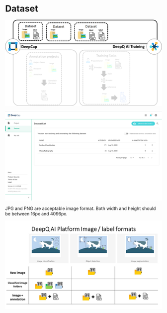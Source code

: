 # Dataset

![](../.gitbook/assets/image%20%28145%29.png)



![Dataset overview](../.gitbook/assets/dataset-overview.png)

JPG and PNG are acceptable image format. Both width and height should be between 16px and 4096px.

![](../.gitbook/assets/cat.jpg)

